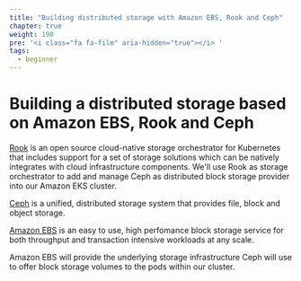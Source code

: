 ```yaml
---
title: "Building distributed storage with Amazon EBS, Rook and Ceph"
chapter: true
weight: 190
pre: '<i class="fa fa-film" aria-hidden="true"></i> '
tags:
  - beginner
---
```


# Building a distributed storage based on Amazon EBS, Rook and Ceph

[Rook](https://rook.io/) is an open source cloud-native storage orchestrator for Kubernetes that includes support for a set of storage solutions which can be natively integrates with cloud infrastructure components. We'll use Rook as storage orchestrator to add and manage Ceph as distributed block storage provider into our Amazon EKS cluster. 

[Ceph](https://ceph.io/) is a unified, distributed storage system that provides file, block and object storage. 

[Amazon EBS](https://aws.amazon.com/ebs/) is an easy to use, high perfomance block storage service for both throughput and transaction intensive workloads at any scale. 

Amazon EBS will provide the underlying storage infrastructure Ceph will use to offer block storage volumes to the pods within our cluster. 